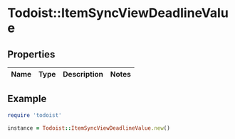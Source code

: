 # Todoist::ItemSyncViewDeadlineValue

## Properties

| Name | Type | Description | Notes |
| ---- | ---- | ----------- | ----- |

## Example

```ruby
require 'todoist'

instance = Todoist::ItemSyncViewDeadlineValue.new()
```


